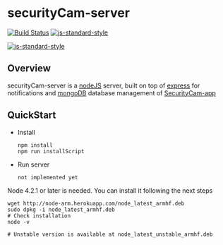 # securityCam-server

[![Build Status](https://travis-ci.org/rackdon/securityCam-server.svg?branch=master)](https://travis-ci.org/rackdon/securityCam-server)
[![js-standard-style](https://img.shields.io/badge/code%20style-standard-brightgreen.svg)](http://standardjs.com/)


[![js-standard-style](https://cdn.rawgit.com/feross/standard/master/badge.svg)](https://github.com/feross/standard)

## Overview

securityCam-server is a [nodeJS](https://nodejs.org/api/) server, built on top  of [express](http://expressjs.com/) for notifications and [mongoDB](https://www.mongodb.com/) database management of [SecurityCam-app](https://github.com/rackdon/securityCam-app)


## QuickStart


- Install

  ```
  npm install
  npm run installScript
  ```

- Run server

  ```
  not implemented yet
  ```


Node 4.2.1 or later is needed. You can install it following the next steps

  ```
  wget http://node-arm.herokuapp.com/node_latest_armhf.deb
  sudo dpkg -i node_latest_armhf.deb
  # Check installation
  node -v

  # Unstable version is available at node_latest_unstable_armhf.deb
  ```
